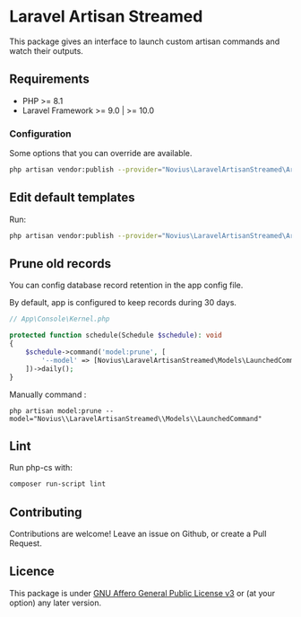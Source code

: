 # Laravel Artisan Streamed

This package gives an interface to launch custom artisan commands and watch their outputs.

## Requirements

* PHP >= 8.1
* Laravel Framework >= 9.0 | >= 10.0


### Configuration

Some options that you can override are available.

```sh
php artisan vendor:publish --provider="Novius\LaravelArtisanStreamed\ArtisanStreamedServiceProvider" --tag="config"
```

## Edit default templates

Run:

```sh
php artisan vendor:publish --provider="Novius\LaravelArtisanStreamed\ArtisanStreamedServiceProvider" --tag="views"
```

## Prune old records

You can config database record retention in the app config file. 

By default, app is configured to keep records during 30 days.

```php
// App\Console\Kernel.php

protected function schedule(Schedule $schedule): void
{
    $schedule->command('model:prune', [
        '--model' => [Novius\LaravelArtisanStreamed\Models\LaunchedCommand::class],
    ])->daily();
}
```

Manually command : 

```shell
php artisan model:prune --model="Novius\\LaravelArtisanStreamed\\Models\\LaunchedCommand"
```

## Lint

Run php-cs with:

```sh
composer run-script lint
```

## Contributing

Contributions are welcome!
Leave an issue on Github, or create a Pull Request.


## Licence

This package is under [GNU Affero General Public License v3](http://www.gnu.org/licenses/agpl-3.0.html) or (at your option) any later version.
